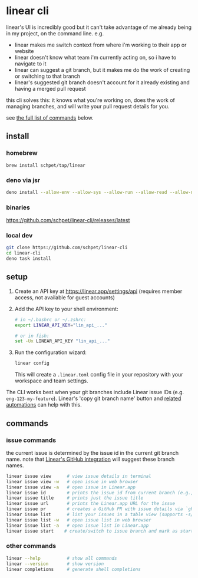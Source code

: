 # linear cli

linear's UI is incredibly good but it can't take advantage of me already being in my project, on the command line. e.g.

- linear makes me switch context from where i'm working to their app or website
- linear doesn't know what team i'm currently acting on, so i have to navigate to it
- linear can suggest a git branch, but it makes me do the work of creating or switching to that branch
- linear's suggested git branch doesn't account for it already existing and having a merged pull request

this cli solves this: it knows what you're working on, does the work of managing branches, and will write your pull request details for you.

see [the full list of commands](#commands) below.

## install

### homebrew

```
brew install schpet/tap/linear
```

### deno via jsr

```bash
deno install --allow-env --allow-sys --allow-run --allow-read --allow-net -g -n linear jsr:@schpet/linear-cli
```

### binaries

https://github.com/schpet/linear-cli/releases/latest

### local dev

```bash
git clone https://github.com/schpet/linear-cli
cd linear-cli
deno task install
```

## setup

1. Create an API key at https://linear.app/settings/api (requires member access, not available for guest accounts)

2. Add the API key to your shell environment:

   ```sh
   # in ~/.bashrc or ~/.zshrc:
   export LINEAR_API_KEY="lin_api_..."
   
   # or in fish:
   set -Ux LINEAR_API_KEY "lin_api_..."
   ```

3. Run the configuration wizard:

   ```sh
   linear config
   ```

   This will create a `.linear.toml` config file in your repository with your workspace and team settings.

The CLI works best when your git branches include Linear issue IDs (e.g. `eng-123-my-feature`). Linear's 'copy git branch name' button and [related automations](https://linear.app/docs/account-preferences#git-related-automations) can help with this.

## commands

### issue commands

the current issue is determined by the issue id in the current git branch name.
note that [Linear's GitHub integration](https://linear.app/docs/github#branch-format) will suggest these branch names.

```bash
linear issue view      # view issue details in terminal
linear issue view -w   # open issue in web browser
linear issue view -a   # open issue in Linear.app
linear issue id        # prints the issue id from current branch (e.g., "ENG-123")
linear issue title     # prints just the issue title
linear issue url       # prints the Linear.app URL for the issue
linear issue pr        # creates a GitHub PR with issue details via `gh pr create`
linear issue list      # list your issues in a table view (supports -s/--state and --sort)
linear issue list -w   # open issue list in web browser
linear issue list -a   # open issue list in Linear.app
linear issue start    # create/switch to issue branch and mark as started
```

### other commands

```bash
linear --help          # show all commands
linear --version       # show version
linear completions     # generate shell completions
```
